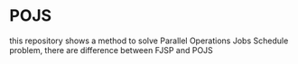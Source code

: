 # POJS
this repository shows a method to solve Parallel Operations Jobs Schedule problem, there are difference between FJSP and POJS
